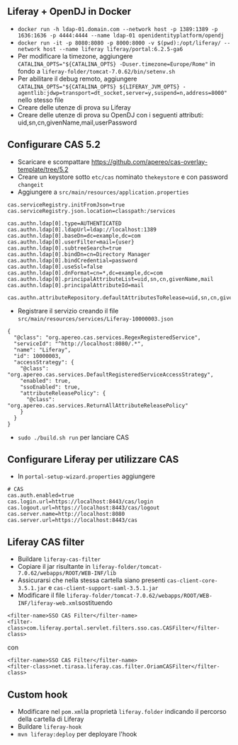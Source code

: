 ## Liferay + OpenDJ in Docker
- `docker run -h ldap-01.domain.com --network host -p 1389:1389 -p 1636:1636 -p 4444:4444 --name ldap-01 openidentityplatform/opendj`
- `docker run -it -p 8080:8080 -p 8000:8000 -v $(pwd):/opt/liferay/ --network host --name liferay liferay/portal:6.2.5-ga6`
- Per modificare la timezone, aggiungere `CATALINA_OPTS="${CATALINA_OPTS} -Duser.timezone=Europe/Rome"` in fondo a `liferay-folder/tomcat-7.0.62/bin/setenv.sh`
- Per abilitare il debug remoto, aggiungere `CATALINA_OPTS="${CATALINA_OPTS} ${LIFERAY_JVM_OPTS} -agentlib:jdwp=transport=dt_socket,server=y,suspend=n,address=8000"` nello stesso file
- Creare delle utenze di prova su Liferay
- Creare delle utenze di prova su OpenDJ con i seguenti attributi: uid,sn,cn,givenName,mail,userPassword

## Configurare CAS 5.2
- Scaricare e scompattare https://github.com/apereo/cas-overlay-template/tree/5.2
- Creare un keystore sotto `etc/cas` nominato `thekeystore` e con password `changeit`
- Aggiungere a `src/main/resources/application.properties` 

```
cas.serviceRegistry.initFromJson=true
cas.serviceRegistry.json.location=classpath:/services

cas.authn.ldap[0].type=AUTHENTICATED
cas.authn.ldap[0].ldapUrl=ldap://localhost:1389
cas.authn.ldap[0].baseDn=dc=example,dc=com
cas.authn.ldap[0].userFilter=mail={user}
cas.authn.ldap[0].subtreeSearch=true
cas.authn.ldap[0].bindDn=cn=Directory Manager
cas.authn.ldap[0].bindCredential=password
cas.authn.ldap[0].useSsl=false
cas.authn.ldap[0].dnFormat=cn=*,dc=example,dc=com
cas.authn.ldap[0].principalAttributeList=uid,sn,cn,givenName,mail
cas.authn.ldap[0].principalAttributeId=mail

cas.authn.attributeRepository.defaultAttributesToRelease=uid,sn,cn,givenName,mail
```
- Registrare il servizio creando il file `src/main/resources/services/Liferay-10000003.json`

```
{
  "@class": "org.apereo.cas.services.RegexRegisteredService",
  "serviceId": "^http://localhost:8080/.*",
  "name": "Liferay",
  "id": 10000003,
  "accessStrategy": {
    "@class": "org.apereo.cas.services.DefaultRegisteredServiceAccessStrategy",
    "enabled": true,
    "ssoEnabled": true,
    "attributeReleasePolicy": {
      "@class": "org.apereo.cas.services.ReturnAllAttributeReleasePolicy"
    }
  }
}
```
- `sudo ./build.sh run` per lanciare CAS

## Configurare Liferay per utilizzare CAS
- In `portal-setup-wizard.properties` aggiungere

```
# CAS 
cas.auth.enabled=true
cas.login.url=https://localhost:8443/cas/login
cas.logout.url=https://localhost:8443/cas/logout
cas.server.name=http://localhost:8080
cas.server.url=https://localhost:8443/cas
```

## Liferay CAS filter
- Buildare `liferay-cas-filter`
- Copiare il jar risultante in `liferay-folder/tomcat-7.0.62/webapps/ROOT/WEB-INF/lib`
- Assicurarsi che nella stessa cartella siano presenti `cas-client-core-3.5.1.jar` e `cas-client-support-saml-3.5.1.jar`
- Modificare il file `liferay-folder/tomcat-7.0.62/webapps/ROOT/WEB-INF/liferay-web.xml`sostituendo 

```
<filter-name>SSO CAS Filter</filter-name>
<filter-class>com.liferay.portal.servlet.filters.sso.cas.CASFilter</filter-class>
```
con
```
<filter-name>SSO CAS Filter</filter-name>
<filter-class>net.tirasa.liferay.cas.filter.OriamCASFilter</filter-class>
```

## Custom hook
- Modificare nel `pom.xml`la proprietà `liferay.folder` indicando il percorso della cartella di Liferay
- Buildare `liferay-hook`
- `mvn liferay:deploy` per deployare l'hook
